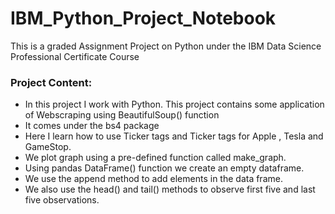 # IBM_Python_Project_Notebook
This is a graded Assignment Project on Python under the IBM Data Science Professional Certificate Course

### Project Content:
* In this project I work with Python. This project contains some application of Webscraping using BeautifulSoup() function
* It comes under the bs4 package
* Here I learn how to use Ticker tags and Ticker tags for Apple , Tesla and GameStop.
* We plot graph using a pre-defined function called make_graph.
* Using pandas DataFrame() function we create an empty dataframe.
* We use the append method to add elements in the data frame.
* We also use the head() and tail() methods to observe first five and last five observations.
